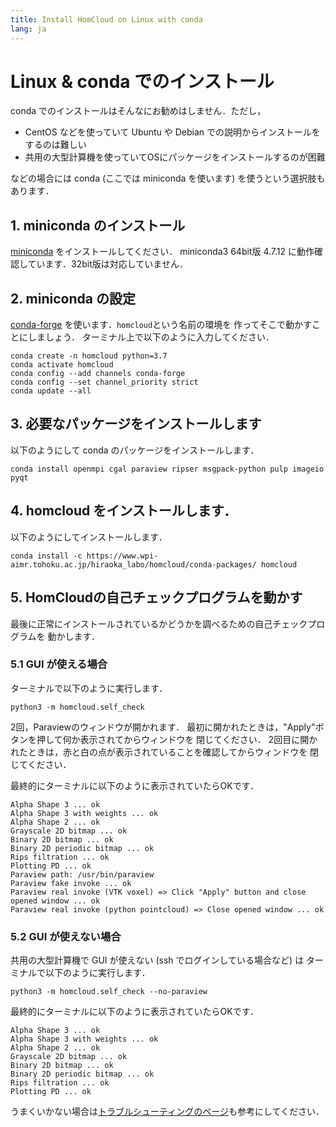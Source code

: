 ```yaml
---
title: Install HomCloud on Linux with conda
lang: ja
---
```


# Linux & conda でのインストール

conda でのインストールはそんなにお勧めはしません．ただし，

* CentOS などを使っていて Ubuntu や Debian での説明からインストールをするのは難しい
* 共用の大型計算機を使っていてOSにパッケージをインストールするのが困難

などの場合には conda (ここでは miniconda を使います) を使うという選択肢もあります．

## 1. miniconda のインストール

[miniconda](https://docs.conda.io/en/latest/miniconda.html) をインストールしてください．
miniconda3 64bit版 4.7.12 に動作確認しています．32bit版は対応していません．

## 2. miniconda の設定
[conda-forge](https://conda-forge.org/) を使います．`homcloud`という名前の環境を
作ってそこで動かすことにしましょう．
ターミナル上で以下のように入力してください．

    conda create -n homcloud python=3.7
    conda activate homcloud
    conda config --add channels conda-forge
    conda config --set channel_priority strict
    conda update --all

## 3. 必要なパッケージをインストールします

以下のようにして conda のパッケージをインストールします．

    conda install openmpi cgal paraview ripser msgpack-python pulp imageio pyqt

## 4. homcloud をインストールします．

以下のようにしてインストールします．

    conda install -c https://www.wpi-aimr.tohoku.ac.jp/hiraoka_labo/homcloud/conda-packages/ homcloud

## 5. HomCloudの自己チェックプログラムを動かす

最後に正常にインストールされているかどうかを調べるための自己チェックプログラムを
動かします．

### 5.1 GUI が使える場合

ターミナルで以下のように実行します．

    python3 -m homcloud.self_check

2回，Paraviewのウィンドウが開かれます．
最初に開かれたときは，"Apply"ボタンを押して何か表示されてからウィンドウを
閉じてください．
2回目に開かれたときは，赤と白の点が表示されていることを確認してからウィンドウを
閉じてください．

最終的にターミナルに以下のように表示されていたらOKです．

    Alpha Shape 3 ... ok
    Alpha Shape 3 with weights ... ok
    Alpha Shape 2 ... ok
    Grayscale 2D bitmap ... ok
    Binary 2D bitmap ... ok
    Binary 2D periodic bitmap ... ok
    Rips filtration ... ok
    Plotting PD ... ok
    Paraview path: /usr/bin/paraview
    Paraview fake invoke ... ok
    Paraview real invoke (VTK voxel) => Click "Apply" button and close opened window ... ok
    Paraview real invoke (python pointcloud) => Close opened window ... ok

### 5.2 GUI が使えない場合

共用の大型計算機で GUI が使えない (ssh でログインしている場合など) は
ターミナルで以下のように実行します．

    python3 -m homcloud.self_check --no-paraview

最終的にターミナルに以下のように表示されていたらOKです．

    Alpha Shape 3 ... ok
    Alpha Shape 3 with weights ... ok
    Alpha Shape 2 ... ok
    Grayscale 2D bitmap ... ok
    Binary 2D bitmap ... ok
    Binary 2D periodic bitmap ... ok
    Rips filtration ... ok
    Plotting PD ... ok

うまくいかない場合は[トラブルシューティングのページ](/faq.html)も参考にしてください．
